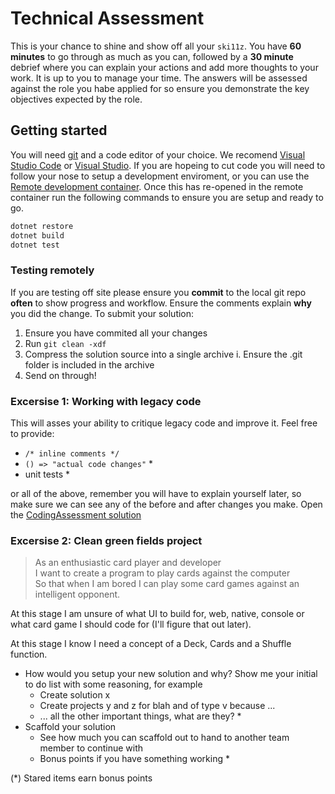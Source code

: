 # Technical Assessment

This is your chance to shine and show off all your `ski11z`. You have **60 minutes** to go
through as much as you can, followed by a **30 minute** debrief where you can explain
your actions and add more thoughts to your work. It is up to you to manage your time.
The answers will be assessed against the role you habe applied for so ensure you demonstrate
the key objectives expected by the role.

## Getting started

You will need [git](https://git-scm.com/) and a code editor of your choice.
We recomend [Visual Studio Code](https://code.visualstudio.com/) or
[Visual Studio](https://visualstudio.microsoft.com/).
If you are hopeing to cut code you will need to follow your nose to setup a development enviroment,
or you can use the [Remote development container](https://code.visualstudio.com/docs/remote/containers-tutorial).
Once this has re-opened in the remote container run the following commands to ensure you are setup and ready to go.

```bash
dotnet restore
dotnet build
dotnet test
```

### Testing remotely

If you are testing off site please ensure you **commit** to the local git repo **often** to show progress and workflow. Ensure the comments explain **why** you did the change.
To submit your solution:

1.  Ensure you have commited all your changes
2.  Run `git clean -xdf`
3.  Compress the solution source into a single archive
    i. Ensure the .git folder is included in the archive
4.  Send on through!

### Excersise 1: Working with legacy code

This will asses your ability to critique legacy code and improve it.
Feel free to provide:

-   `/* inline comments */`
-   `() => "actual code changes"` \*
-   unit tests \*

or all of the above, remember you will have to explain yourself later,
so make sure we can see any of the before and after changes you make.
Open the [CodingAssessment solution](.\CodingAssessment.sln)

### Excersise 2: Clean green fields project

> As an enthusiastic card player and developer</br>
> I want to create a program to play cards against the computer</br>
> So that when I am bored I can play some card games against an intelligent opponent.

At this stage I am unsure of what UI to build for,
web, native, console or what card game I should code for (I'll figure that out later).

At this stage I know I need a concept of a Deck, Cards and a Shuffle function.

-   How would you setup your new solution and why?
    Show me your initial to do list with some reasoning, for example
    -   Create solution x
    -   Create projects y and z for blah and of type v because ...
    -   ... all the other important things, what are they? \*
-   Scaffold your solution
    -   See how much you can scaffold out to hand to another team member to continue with
    -   Bonus points if you have something working \*

(\*) Stared items earn bonus points
